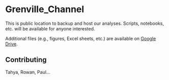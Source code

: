 # Grenville_Channel

This is public location to backup and host our analyses. Scripts, notebooks, etc. will be available for anyone interested.

Additional files (e.g., figures, Excel sheets, etc.) are available on [Google Drive](https://drive.google.com/drive/folders/1xCrZTjy27ygDQ8KnwWRK6t16AyVzv3zQ?usp=share_link).

## Contributing

Tahya, Rowan, Paul...

